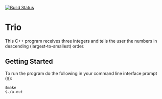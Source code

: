 [![Build Status](https://travis-ci.org/tmclean1/Trio.svg?branch=master)](https://travis-ci.org/tmclean1/Trio)
# Trio

This C++ program receives three integers and tells the user the numbers in descending (largest-to-smallest) order.

## Getting Started

To run the program do the following in your command line interface prompt ($):

```
$make
$./a.out
```
